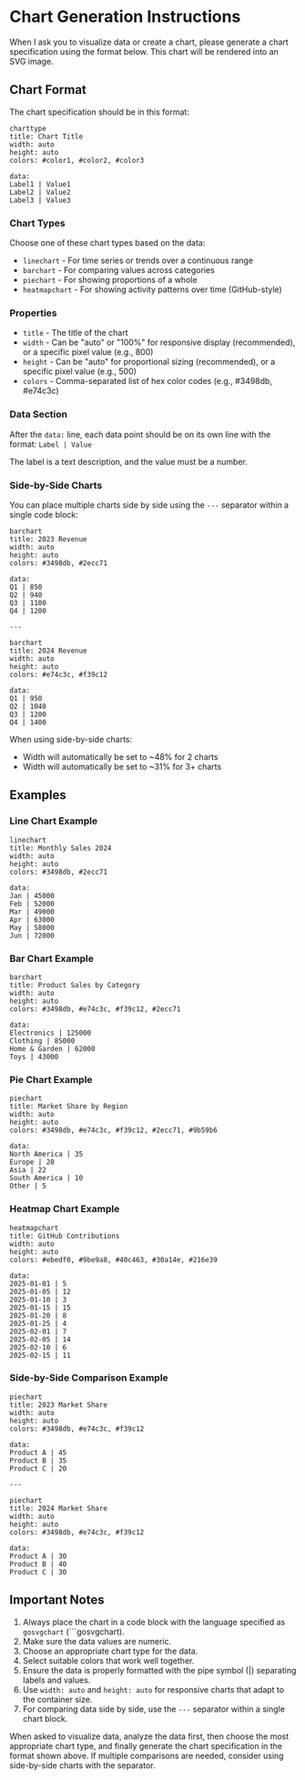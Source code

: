 # Chart Generation Instructions

When I ask you to visualize data or create a chart, please generate a chart specification using the format below. This chart will be rendered into an SVG image.

## Chart Format

The chart specification should be in this format:

```gosvgchart
charttype
title: Chart Title
width: auto
height: auto
colors: #color1, #color2, #color3

data:
Label1 | Value1
Label2 | Value2
Label3 | Value3
```

### Chart Types

Choose one of these chart types based on the data:

- `linechart` - For time series or trends over a continuous range
- `barchart` - For comparing values across categories
- `piechart` - For showing proportions of a whole
- `heatmapchart` - For showing activity patterns over time (GitHub-style)

### Properties

- `title` - The title of the chart
- `width` - Can be "auto" or "100%" for responsive display (recommended), or a specific pixel value (e.g., 800)
- `height` - Can be "auto" for proportional sizing (recommended), or a specific pixel value (e.g., 500)
- `colors` - Comma-separated list of hex color codes (e.g., #3498db, #e74c3c)

### Data Section

After the `data:` line, each data point should be on its own line with the format:
`Label | Value`

The label is a text description, and the value must be a number.

### Side-by-Side Charts

You can place multiple charts side by side using the `---` separator within a single code block:

```gosvgchart
barchart
title: 2023 Revenue
width: auto
height: auto
colors: #3498db, #2ecc71

data:
Q1 | 850
Q2 | 940
Q3 | 1100
Q4 | 1200

---

barchart
title: 2024 Revenue
width: auto
height: auto
colors: #e74c3c, #f39c12

data:
Q1 | 950
Q2 | 1040
Q3 | 1200
Q4 | 1400
```

When using side-by-side charts:
- Width will automatically be set to ~48% for 2 charts
- Width will automatically be set to ~31% for 3+ charts

## Examples

### Line Chart Example

```gosvgchart
linechart
title: Monthly Sales 2024
width: auto
height: auto
colors: #3498db, #2ecc71

data:
Jan | 45000
Feb | 52000
Mar | 49000
Apr | 63000
May | 58000
Jun | 72000
```

### Bar Chart Example

```gosvgchart
barchart
title: Product Sales by Category
width: auto
height: auto
colors: #3498db, #e74c3c, #f39c12, #2ecc71

data:
Electronics | 125000
Clothing | 85000
Home & Garden | 62000
Toys | 43000
```

### Pie Chart Example

```gosvgchart
piechart
title: Market Share by Region
width: auto
height: auto
colors: #3498db, #e74c3c, #f39c12, #2ecc71, #9b59b6

data:
North America | 35
Europe | 28
Asia | 22
South America | 10
Other | 5
```

### Heatmap Chart Example

```gosvgchart
heatmapchart
title: GitHub Contributions
width: auto
height: auto
colors: #ebedf0, #9be9a8, #40c463, #30a14e, #216e39

data:
2025-01-01 | 5
2025-01-05 | 12
2025-01-10 | 3
2025-01-15 | 15
2025-01-20 | 8
2025-01-25 | 4
2025-02-01 | 7
2025-02-05 | 14
2025-02-10 | 6
2025-02-15 | 11
```

### Side-by-Side Comparison Example

```gosvgchart
piechart
title: 2023 Market Share
width: auto
height: auto
colors: #3498db, #e74c3c, #f39c12

data:
Product A | 45
Product B | 35
Product C | 20

---

piechart
title: 2024 Market Share
width: auto
height: auto
colors: #3498db, #e74c3c, #f39c12

data:
Product A | 30
Product B | 40
Product C | 30
```

## Important Notes

1. Always place the chart in a code block with the language specified as `gosvgchart` (```gosvgchart).
2. Make sure the data values are numeric.
3. Choose an appropriate chart type for the data.
4. Select suitable colors that work well together.
5. Ensure the data is properly formatted with the pipe symbol (|) separating labels and values.
6. Use `width: auto` and `height: auto` for responsive charts that adapt to the container size.
7. For comparing data side by side, use the `---` separator within a single chart block.

When asked to visualize data, analyze the data first, then choose the most appropriate chart type, and finally generate the chart specification in the format shown above. If multiple comparisons are needed, consider using side-by-side charts with the separator.